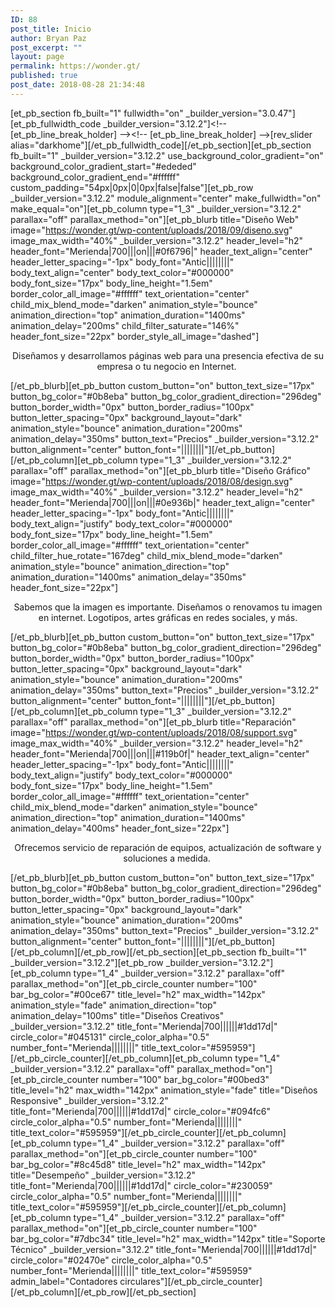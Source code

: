 ```yaml
---
ID: 88
post_title: Inicio
author: Bryan Paz
post_excerpt: ""
layout: page
permalink: https://wonder.gt/
published: true
post_date: 2018-08-28 21:34:48
---
```

[et_pb_section fb_built="1" fullwidth="on" _builder_version="3.0.47"][et_pb_fullwidth_code _builder_version="3.12.2"]&lt;!-- [et_pb_line_break_holder] --&gt;&lt;!-- [et_pb_line_break_holder] --&gt;[rev_slider alias=&quot;darkhome&quot;][/et_pb_fullwidth_code][/et_pb_section][et_pb_section fb_built="1" _builder_version="3.12.2" use_background_color_gradient="on" background_color_gradient_start="#ededed" background_color_gradient_end="#ffffff" custom_padding="54px|0px|0|0px|false|false"][et_pb_row _builder_version="3.12.2" module_alignment="center" make_fullwidth="on" make_equal="on"][et_pb_column type="1_3" _builder_version="3.12.2" parallax="off" parallax_method="on"][et_pb_blurb title="Diseño Web" image="https://wonder.gt/wp-content/uploads/2018/09/diseno.svg" image_max_width="40%" _builder_version="3.12.2" header_level="h2" header_font="Merienda|700|||on|||#0f6796|" header_text_align="center" header_letter_spacing="-1px" body_font="Antic||||||||" body_text_align="center" body_text_color="#000000" body_font_size="17px" body_line_height="1.5em" border_color_all_image="#ffffff" text_orientation="center" child_mix_blend_mode="darken" animation_style="bounce" animation_direction="top" animation_duration="1400ms" animation_delay="200ms" child_filter_saturate="146%" header_font_size="22px" border_style_all_image="dashed"]<p style="text-align: center;"><span>Diseñamos y desarrollamos </span>páginas web <span>para una presencia efectiva de su empresa o tu negocio en Internet. </span></p>[/et_pb_blurb][et_pb_button custom_button="on" button_text_size="17px" button_bg_color="#0b8eba" button_bg_color_gradient_direction="296deg" button_border_width="0px" button_border_radius="100px" button_letter_spacing="0px" background_layout="dark" animation_style="bounce" animation_duration="200ms" animation_delay="350ms" button_text="Precios" _builder_version="3.12.2" button_alignment="center" button_font="||||||||"][/et_pb_button][/et_pb_column][et_pb_column type="1_3" _builder_version="3.12.2" parallax="off" parallax_method="on"][et_pb_blurb title="Diseño Gráfico" image="https://wonder.gt/wp-content/uploads/2018/08/design.svg" image_max_width="40%" _builder_version="3.12.2" header_level="h2" header_font="Merienda|700|||on|||#0e936b|" header_text_align="center" header_letter_spacing="-1px" body_font="Antic||||||||" body_text_align="justify" body_text_color="#000000" body_font_size="17px" body_line_height="1.5em" border_color_all_image="#ffffff" text_orientation="center" child_filter_hue_rotate="167deg" child_mix_blend_mode="darken" animation_style="bounce" animation_direction="top" animation_duration="1400ms" animation_delay="350ms" header_font_size="22px"]<p style="text-align: center;">Sabemos que la imagen es importante. Diseñamos o renovamos tu imagen en internet. Logotipos, artes gráficas en redes sociales, y más.</p>[/et_pb_blurb][et_pb_button custom_button="on" button_text_size="17px" button_bg_color="#0b8eba" button_bg_color_gradient_direction="296deg" button_border_width="0px" button_border_radius="100px" button_letter_spacing="0px" background_layout="dark" animation_style="bounce" animation_duration="200ms" animation_delay="350ms" button_text="Precios" _builder_version="3.12.2" button_alignment="center" button_font="||||||||"][/et_pb_button][/et_pb_column][et_pb_column type="1_3" _builder_version="3.12.2" parallax="off" parallax_method="on"][et_pb_blurb title="Reparación" image="https://wonder.gt/wp-content/uploads/2018/08/support.svg" image_max_width="40%" _builder_version="3.12.2" header_level="h2" header_font="Merienda|700|||on|||#119b0f|" header_text_align="center" header_letter_spacing="-1px" body_font="Antic||||||||" body_text_align="justify" body_text_color="#000000" body_font_size="17px" body_line_height="1.5em" border_color_all_image="#ffffff" text_orientation="center" child_mix_blend_mode="darken" animation_style="bounce" animation_direction="top" animation_duration="1400ms" animation_delay="400ms" header_font_size="22px"]<p style="text-align: center;">Ofrecemos servicio de reparación de equipos, actualización de software y soluciones a medida. </p>[/et_pb_blurb][et_pb_button custom_button="on" button_text_size="17px" button_bg_color="#0b8eba" button_bg_color_gradient_direction="296deg" button_border_width="0px" button_border_radius="100px" button_letter_spacing="0px" background_layout="dark" animation_style="bounce" animation_duration="200ms" animation_delay="350ms" button_text="Precios" _builder_version="3.12.2" button_alignment="center" button_font="||||||||"][/et_pb_button][/et_pb_column][/et_pb_row][/et_pb_section][et_pb_section fb_built="1" _builder_version="3.12.2"][et_pb_row _builder_version="3.12.2"][et_pb_column type="1_4" _builder_version="3.12.2" parallax="off" parallax_method="on"][et_pb_circle_counter number="100" bar_bg_color="#00ce67" title_level="h2" max_width="142px" animation_style="fade" animation_direction="top" animation_delay="100ms" title="Diseños Creativos" _builder_version="3.12.2" title_font="Merienda|700||||||#1dd17d|" circle_color="#045131" circle_color_alpha="0.5" number_font="Merienda||||||||" title_text_color="#595959"][/et_pb_circle_counter][/et_pb_column][et_pb_column type="1_4" _builder_version="3.12.2" parallax="off" parallax_method="on"][et_pb_circle_counter number="100" bar_bg_color="#00bed3" title_level="h2" max_width="142px" animation_style="fade" title="Diseños Responsive" _builder_version="3.12.2" title_font="Merienda|700||||||#1dd17d|" circle_color="#094fc6" circle_color_alpha="0.5" number_font="Merienda||||||||" title_text_color="#595959"][/et_pb_circle_counter][/et_pb_column][et_pb_column type="1_4" _builder_version="3.12.2" parallax="off" parallax_method="on"][et_pb_circle_counter number="100" bar_bg_color="#8c45d8" title_level="h2" max_width="142px" title="Desempeño" _builder_version="3.12.2" title_font="Merienda|700||||||#1dd17d|" circle_color="#230059" circle_color_alpha="0.5" number_font="Merienda||||||||" title_text_color="#595959"][/et_pb_circle_counter][/et_pb_column][et_pb_column type="1_4" _builder_version="3.12.2" parallax="off" parallax_method="on"][et_pb_circle_counter number="100" bar_bg_color="#7dbc34" title_level="h2" max_width="142px" title="Soporte Técnico" _builder_version="3.12.2" title_font="Merienda|700||||||#1dd17d|" circle_color="#02470e" circle_color_alpha="0.5" number_font="Merienda||||||||" title_text_color="#595959" admin_label="Contadores circulares"][/et_pb_circle_counter][/et_pb_column][/et_pb_row][/et_pb_section]